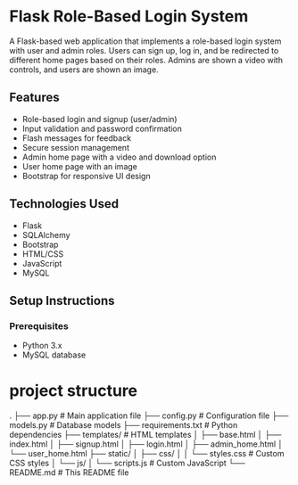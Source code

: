 # Flask Role-Based Login System

A Flask-based web application that implements a role-based login system with user and admin roles. Users can sign up, log in, and be redirected to different home pages based on their roles. Admins are shown a video with controls, and users are shown an image.

## Features

- Role-based login and signup (user/admin)
- Input validation and password confirmation
- Flash messages for feedback
- Secure session management
- Admin home page with a video and download option
- User home page with an image
- Bootstrap for responsive UI design

## Technologies Used

- Flask
- SQLAlchemy
- Bootstrap
- HTML/CSS
- JavaScript
- MySQL

## Setup Instructions

### Prerequisites

- Python 3.x
- MySQL database

# project structure
.
├── app.py                # Main application file
├── config.py             # Configuration file
├── models.py             # Database models
├── requirements.txt      # Python dependencies
├── templates/            # HTML templates
│   ├── base.html
│   ├── index.html
│   ├── signup.html
│   ├── login.html
│   ├── admin_home.html
│   └── user_home.html
├── static/
│   ├── css/
│   │   └── styles.css    # Custom CSS styles
│   └── js/
│       └── scripts.js    # Custom JavaScript
└── README.md             # This README file
